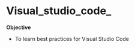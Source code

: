 # Visual_studio_code_

<b>Objective</b>
<ul>
<li>To learn best practices for Visual Studio Code</li>
<ul>